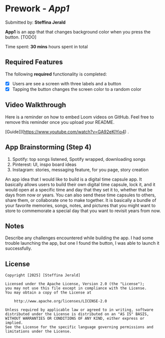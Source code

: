 # Prework - *App1*

Submitted by: **Steffina Jerald**

**App1** is an app that that changes background color when you press the button. [TODO] 

Time spent: **30 mins** hours spent in total

## Required Features

The following **required** functionality is completed:

- [X] Users are see a screen with three labels and a button
- [X] Tapping the button changes the screen color to a random color
 
## Video Walkthrough

Here is a reminder on how to embed Loom videos on GitHub. Feel free to remove this reminder once you upload your README. 

[Guide]](https://www.youtube.com/watch?v=GA92eKlYio4) .

## App Brainstorming (Step 4)
1. Spotify: top songs listened, Spotify wrapped, downloading songs
2. Pinterest: UI, inspo board ideas
3. Instagram: stories, messaging feature, for you page, story creation 

An app idea that I would like to build is a digital time capsule app. It basically allows users to build their own digital time capsule, lock it, and it would open at a specific time and day that they set it to, whether that be days from now or years. You can also send these time capsules to others, share them, or collaborate one to make together. It is basically a bundle of your favorite memories, songs, notes, and pictures that you might want to store to commemorate a special day that you want to revisit years from now. 

## Notes

Describe any challenges encountered while building the app.
I had some trouble launching the app, but one I found the button, I was able to launch it successfully. 

## License

    Copyright [2025] [Steffina Jerald]

    Licensed under the Apache License, Version 2.0 (the "License");
    you may not use this file except in compliance with the License.
    You may obtain a copy of the License at

        http://www.apache.org/licenses/LICENSE-2.0

    Unless required by applicable law or agreed to in writing, software
    distributed under the License is distributed on an "AS IS" BASIS,
    WITHOUT WARRANTIES OR CONDITIONS OF ANY KIND, either express or implied.
    See the License for the specific language governing permissions and
    limitations under the License.
